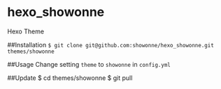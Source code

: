 # hexo_showonne

Hexo Theme

##Installation
`$ git clone git@github.com:showonne/hexo_showonne.git themes/showonne`

##Usage
Change setting `theme` to `showonne` in `config.yml`

##Update
    $ cd themes/showonne
    $ git pull

